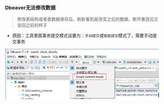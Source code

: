 ### Dbeaver无法修改数据

> 修改表结构或者表数据保存后，刷新看到是改变之后的数据，断开重连后又变回之前的样子

* 原因：工具里面事务提交模式设置为：`手动提交`或`智能提交`模式了，需要手动提交事务

![](./autocommit.png)
